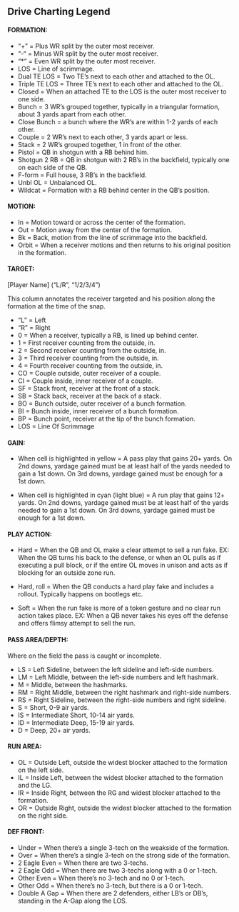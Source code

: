 ## Drive Charting Legend

#### FORMATION:
+ “+” = Plus WR split by the outer most receiver.
+ “-“ = Minus WR split by the outer most receiver.
+ “\*” = Even WR split by the outer most receiver.
+ LOS = Line of scrimmage.
+ Dual TE LOS = Two TE’s next to each other and attached to the OL.
+ Triple TE LOS = Three TE’s next to each other and attached to the OL.
+ Closed = When an attached TE to the LOS is the outer most receiver to one side.
+ Bunch = 3 WR’s grouped together, typically in a triangular formation, about 3 yards apart from each other.
+ Close Bunch = a bunch where the WR’s are within 1-2 yards of each other.
+ Couple = 2 WR’s next to each other, 3 yards apart or less.
+ Stack = 2 WR’s grouped together, 1 in front of the other.
+ Pistol = QB in shotgun with a RB behind him.
+ Shotgun 2 RB = QB in shotgun with 2 RB’s in the backfield, typically one on each side of the QB.
+ F-form = Full house, 3 RB’s in the backfield.
+ Unbl OL = Unbalanced OL.
+ Wildcat = Formation with a RB behind center in the QB’s position.

#### MOTION:
+ In = Motion toward or across the center of the formation.
+ Out = Motion away from the center of the formation.
+ Bk = Back, motion from the line of scrimmage into the backfield.
+ Orbit = When a receiver motions and then returns to his original position in the formation.

#### TARGET:
[Player Name] (“L/R”, “1/2/3/4”)  

This column annotates the receiver targeted and his position along the formation at the time of the snap.
+ “L” = Left
+ “R” = Right
+ 0 = When a receiver, typically a RB, is lined up behind center.
+ 1 = First receiver counting from the outside, in.
+ 2 = Second receiver counting from the outside, in.
+ 3 = Third receiver counting from the outside, in.
+ 4 = Fourth receiver counting from the outside, in.
+ CO = Couple outside, outer receiver of a couple.
+ CI = Couple inside, inner receiver of a couple.
+ SF = Stack front, receiver at the front of a stack.
+ SB = Stack back, receiver at the back of a stack.
+ BO = Bunch outside, outer receiver of a bunch formation.
+ BI = Bunch inside, inner receiver of a bunch formation.
+ BP = Bunch point, receiver at the tip of the bunch formation.
+ LOS = Line Of Scrimmage

#### GAIN:
+ When cell is highlighted in yellow = A pass play that gains 20+ yards. On 2nd downs, yardage gained must be at least half of the yards needed to gain a 1st down. On 3rd downs, yardage gained must be enough for a 1st down.

+ When cell is highlighted in cyan (light blue) = A run play that gains 12+ yards. On 2nd downs, yardage gained must be at least half of the yards needed to gain a 1st down. On 3rd downs, yardage gained must be enough for a 1st down.

#### PLAY ACTION:
+ Hard = When the QB and OL make a clear attempt to sell a run fake. EX: When the QB turns his back to the defense, or when an OL pulls as if executing a pull block, or if the entire OL moves in unison and acts as if blocking for an outside zone run.

+ Hard, roll = When the QB conducts a hard play fake and includes a rollout. Typically happens on bootlegs etc.

+ Soft = When the run fake is more of a token gesture and no clear run action takes place. EX: When a QB never takes his eyes off the defense and offers flimsy attempt to sell the run.

#### PASS AREA/DEPTH:
Where on the field the pass is caught or incomplete.
+ LS = Left Sideline, between the left sideline and left-side numbers.
+ LM = Left Middle, between the left-side numbers and left hashmark.
+ M = Middle, between the hashmarks.
+ RM = Right Middle, between the right hashmark and right-side numbers.
+ RS = Right Sideline, between the right-side numbers and right sideline.
+ S = Short, 0-9 air yards.
+ IS = Intermediate Short, 10-14 air yards.
+ ID = Intermediate Deep, 15-19 air yards.
+ D = Deep, 20+ air yards.

#### RUN AREA:
+ OL = Outside Left, outside the widest blocker attached to the formation on the left side.
+ IL = Inside Left, between the widest blocker attached to the formation and the LG.
+ IR = Inside Right, between the RG and widest blocker attached to the formation.
+ OR = Outside Right, outside the widest blocker attached to the formation on the right side.

#### DEF FRONT:
+ Under = When there’s a single 3-tech on the weakside of the formation.
+ Over = When there’s a single 3-tech on the strong side of the formation.
+ 2 Eagle Even = When there are two 3-techs.
+ 2 Eagle Odd = When there are two 3-techs along with a 0 or 1-tech.
+ Other Even = When there’s no 3-tech and no 0 or 1-tech.
+ Other Odd = When there’s no 3-tech, but there is a 0 or 1-tech.
+ Double A Gap = When there are 2 defenders, either LB’s or DB’s, standing in the A-Gap along the LOS.
